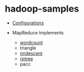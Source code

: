 # hadoop-samples

- [Configurations](config)

- MapReduce Implements
  - [wordcount](src/main/java/wordcount)
  - triangle
  - [nndescent](src/main/java/nndescent)
  - [rptree](src/main/java/rptree)
  - pacc
